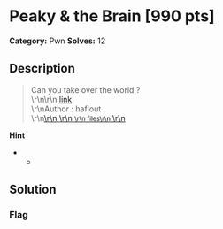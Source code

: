 # Peaky & the Brain [990 pts]

**Category:** Pwn
**Solves:** 12

## Description
>Can you take over the world ?<br/>\r\n\r\n<a href="http://40.71.72.198:8080"> link </a><br/>\r\nAuthor : haflout <br/>\r\n<a class="btn btn-success btn-outlined" href="https://static.fword.tech/files.zip">\r\n    <i color="#fff" class="fas fa-download"></i>\r\n    <small>\r\n        files\r\n    </small>\r\n</a>

**Hint**
* -

## Solution

### Flag

